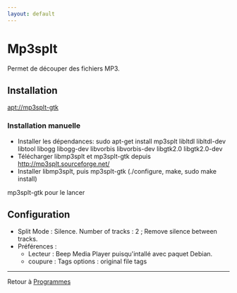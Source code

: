 ```yaml
---
layout: default
---
```


# Mp3splt

Permet de découper des fichiers MP3.

## Installation

[apt://mp3splt-gtk](apt://mp3splt-gtk)

### Installation manuelle

- Installer les dépendances: sudo apt-get install mp3splt libltdl
  libltdl-dev libtool libogg libogg-dev libvorbis libvorbis-dev
  libgtk2.0 libgtk2.0-dev
- Télécharger libmp3splt et mp3splt-gtk depuis
  <http://mp3splt.sourceforge.net/>
- Installer libmp3splt, puis mp3splt-gtk (./configure, make, sudo make
  install)

mp3splt-gtk pour le lancer

## Configuration

- Split Mode : Silence. Number of tracks : 2 ; Remove silence between
  tracks.
- Préférences :
  - Lecteur : Beep Media Player puisqu'intallé avec paquet Debian.
  - coupure : Tags options : original file tags

------------------------------------------------------------------------

Retour à [Programmes](Programmes)
